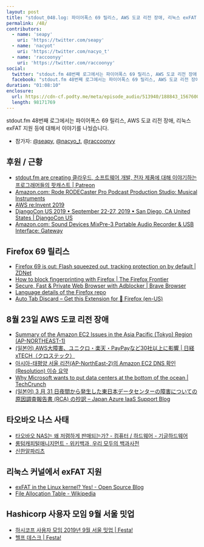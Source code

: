 ```yaml
---
layout: post
title: "stdout_048.log: 파이어폭스 69 릴리스, AWS 도쿄 리전 장애, 리눅스 exFAT 지원 등"
permalink: /48/
contributors:
  - name: 'seapy'
    uri: 'https://twitter.com/seapy'
  - name: 'nacyot'
    uri: 'https://twitter.com/nacyo_t'
  - name: 'raccoonyy'
    uri: 'https://twitter.com/raccoonyy'
social:
  twitter: "stdout.fm 48번째 로그에서는 파이어폭스 69 릴리스, AWS 도쿄 리전 장애, 리눅스 exFAT 지원 등에 대해서 이야기를 나눴습니다."
  facebook: "stdout.fm 48번째 로그에서는 파이어폭스 69 릴리스, AWS 도쿄 리전 장애, 리눅스 exFAT 지원 등에 대해서 이야기를 나눴습니다."
duration: "01:08:10"
enclosure:
  url: https://cdn-cf.podty.me/meta/episode_audio/513940/188843_1567600303321.mp3
  length: 98171769
---
```


stdout.fm 48번째 로그에서는 파이어폭스 69 릴리스, AWS 도쿄 리전 장애, 리눅스 exFAT 지원 등에 대해서 이야기를 나눴습니다.

* 참가자: [@seapy][sea], [@nacyo_t][nac], [@raccoonyy][rac]

[sea]: https://twitter.com/seapy
[nac]: https://twitter.com/nacyo_t
[rac]: https://twitter.com/raccoonyy

## 후원 / 근황
* [stdout.fm are creating 클라우드, 소프트웨어 개발, 전자 제품에 대해 이야기하는 프로그래머들의 팟캐스트 \| Patreon](https://www.patreon.com/stdoutfm)
* [Amazon.com: Rode RODECaster Pro Podcast Production Studio: Musical Instruments](https://www.amazon.com/Rode-RODECaster-Podcast-Production-Studio/dp/B07M5LQ1YZ/)
* [AWS re:Invent 2019](https://reinvent.awsevents.com/)
* [DjangoCon US 2019 • September 22-27, 2019 • San Diego, CA United States \| DjangoCon US](https://2019.djangocon.us/)
* [Amazon.com: Sound Devices MixPre-3 Portable Audio Recorder & USB Interface: Gateway](https://www.amazon.com/Sound-Devices-MixPre-3-Portable-Interface/dp/B075SP74RZ/ref=sr_1_5?keywords=mix+pre-3&qid=1567990036&s=gateway&sr=8-5)

## Firefox 69 릴리스
* [Firefox 69 is out: Flash squeezed out, tracking protection on by default \| ZDNet](https://www.zdnet.com/article/firefox-69-is-out-flash-squeezed-out-tracking-protection-on-by-default/)
* [How to block fingerprinting with Firefox \| The Firefox Frontier](https://blog.mozilla.org/firefox/how-to-block-fingerprinting-with-firefox/)
* [Secure, Fast & Private Web Browser with Adblocker \| Brave Browser](https://brave.com/)
* [Language details of the Firefox repo](https://4e6.github.io/firefox-lang-stats/)
* [Auto Tab Discard – Get this Extension for 🦊 Firefox (en-US)](https://addons.mozilla.org/en-US/firefox/addon/auto-tab-discard/)

## 8월 23일 AWS 도쿄 리전 장애
* [Summary of the Amazon EC2 Issues in the Asia Pacific (Tokyo) Region (AP-NORTHEAST-1)](https://aws.amazon.com/jp/message/56489/)
* [(일본어) AWS大障害、ユニクロ・楽天・PayPayなど30社以上に影響 \| 日経 xTECH（クロステック）](https://tech.nikkeibp.co.jp/atcl/nxt/column/18/00001/02776/)
* [아시아-태평양 서울 리전(AP-NorthEast-2)의 Amazon EC2 DNS 확인(Resolution) 이슈 요약](https://aws.amazon.com/ko/message/74876/)
* [Why Microsoft wants to put data centers at the bottom of the ocean \| TechCrunch](https://techcrunch.com/2018/06/08/why-microsoft-wants-to-put-data-centers-at-the-bottom-of-the-ocean/)
* [(일본어) 3 月 31 日夜間から発生した東日本データセンターの障害についての原因調査報告書 (RCA) の抄訳 – Japan Azure IaaS Support Blog](https://blogs.technet.microsoft.com/jpaztech/2017/04/03/rca34296489/)

## 타오바오 나스 사태
* [타오바오 NAS는 왜 저렴하게 판매되는가? - 컴퓨터 / 하드웨어 - 기글하드웨어](https://gigglehd.com/gg/hard/5550563)
* [롱텀캐피털매니지먼트 - 위키백과, 우리 모두의 백과사전](https://ko.m.wikipedia.org/wiki/%EB%A1%B1%ED%85%80%EC%BA%90%ED%94%BC%ED%84%B8%EB%A7%A4%EB%8B%88%EC%A7%80%EB%A8%BC%ED%8A%B8)
* [신한알파리츠](http://www.shalphareit.com/html/main.html)

## 리눅스 커널에서 exFAT 지원
* [exFAT in the Linux kernel? Yes! - Open Source Blog](https://cloudblogs.microsoft.com/opensource/2019/08/28/exfat-linux-kernel/?utm_source=t.co&utm_medium=referral)
* [File Allocation Table - Wikipedia](https://en.wikipedia.org/wiki/File_Allocation_Table)

## Hashicorp 사용자 모임 9월 서울 밋업
* [하시코프 사용자 모임 2019년 9월 서울 밋업 \| Festa!](https://festa.io/events/473)
* [헬프 데스크 \| Festa!](https://festa.io/help)

